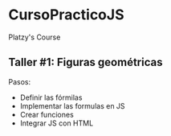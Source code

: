 # CursoPracticoJS
Platzy's Course 

## Taller #1: Figuras geométricas

Pasos:
- Definir las fórmilas
- Implementar las formulas en JS
- Crear funciones
- Integrar JS con HTML